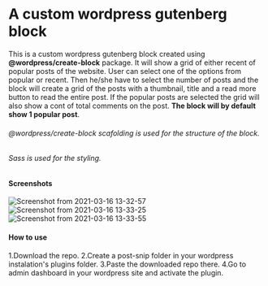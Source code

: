 # A custom wordpress gutenberg block

This is a custom wordpress gutenberg block created using **@wordpress/create-block** package. It will show a grid of either recent of popular posts of the website. User can select one of the options from popular or recent. Then he/she have to select the number of posts and the block will create a grid of the posts with a thumbnail, title and a read more button to read the entire post. If the popular posts are selected the grid will also show a cont of total comments on the post.
**The block will by default show 1 popular post**.

###### @wordpress/create-block scafolding is used for the structure of the block.
###### Sass is used for the styling.

#### Screenshots
![Screenshot from 2021-03-16 13-32-57](https://user-images.githubusercontent.com/22026768/111275555-481e7180-865c-11eb-82b5-a97e44200d5a.png)
![Screenshot from 2021-03-16 13-33-25](https://user-images.githubusercontent.com/22026768/111275560-48b70800-865c-11eb-87c0-ae8730100220.png)
![Screenshot from 2021-03-16 13-33-55](https://user-images.githubusercontent.com/22026768/111275563-494f9e80-865c-11eb-9da7-a1abcdc7f1b9.png)


#### How to use
1.Download the repo.
2.Create a post-snip folder in your wordpress instalation's plugins folder.
3.Paste the downloaded repo there.
4.Go to admin dashboard in your wordpress site and activate the plugin.
